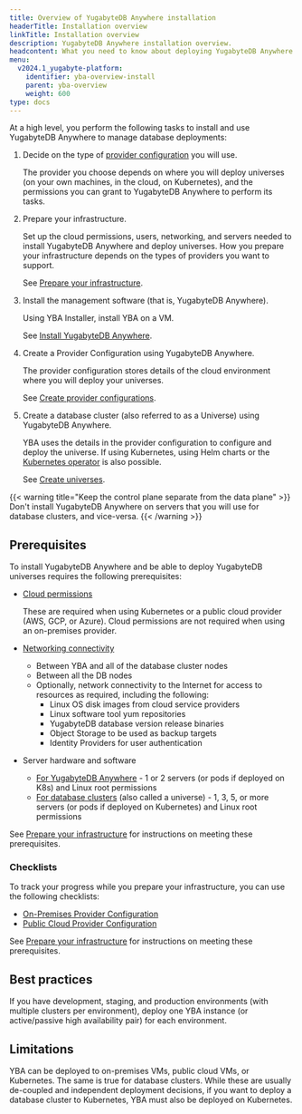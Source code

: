 ```yaml
---
title: Overview of YugabyteDB Anywhere installation
headerTitle: Installation overview
linkTitle: Installation overview
description: YugabyteDB Anywhere installation overview.
headcontent: What you need to know about deploying YugabyteDB Anywhere
menu:
  v2024.1_yugabyte-platform:
    identifier: yba-overview-install
    parent: yba-overview
    weight: 600
type: docs
---
```


At a high level, you perform the following tasks to install and use YugabyteDB Anywhere to manage database deployments:

1. Decide on the type of [provider configuration](../yba-overview/#provider-configurations) you will use.

    The provider you choose depends on where you will deploy universes (on your own machines, in the cloud, on Kubernetes), and the permissions you can grant to YugabyteDB Anywhere to perform its tasks.

1. Prepare your infrastructure.

    Set up the cloud permissions, users, networking, and servers needed to install YugabyteDB Anywhere and deploy universes. How you prepare your infrastructure depends on the types of providers you want to support.

    See [Prepare your infrastructure](../prepare/).

1. Install the management software (that is, YugabyteDB Anywhere).

    Using YBA Installer, install YBA on a VM.

    See [Install YugabyteDB Anywhere](../install-yugabyte-platform/).

1. Create a Provider Configuration using YugabyteDB Anywhere.

    The provider configuration stores details of the cloud environment where you will deploy your universes.

    See [Create provider configurations](../configure-yugabyte-platform/).

1. Create a database cluster (also referred to as a Universe) using YugabyteDB Anywhere.

    YBA uses the details in the provider configuration to configure and deploy the universe. If using Kubernetes, using Helm charts or the [Kubernetes operator](../../deploy/kubernetes/single-zone/oss/yugabyte-operator/) is also possible.

    See [Create universes](../create-deployments/).

{{< warning title="Keep the control plane separate from the data plane" >}}
Don't install YugabyteDB Anywhere on servers that you will use for database clusters, and vice-versa.
{{< /warning >}}

## Prerequisites

To install YugabyteDB Anywhere and be able to deploy YugabyteDB universes requires the following prerequisites:

- [Cloud permissions](../prepare/cloud-permissions/)

  These are required when using Kubernetes or a public cloud provider (AWS, GCP, or Azure). Cloud permissions are not required when using an on-premises provider.

- [Networking connectivity](../prepare/networking/)

  - Between YBA and all of the database cluster nodes
  - Between all the DB nodes
  - Optionally, network connectivity to the Internet for access to resources as required, including the following:
    - Linux OS disk images from cloud service providers
    - Linux software tool yum repositories
    - YugabyteDB database version release binaries
    - Object Storage to be used as backup targets
    - Identity Providers for user authentication

- Server hardware and software

  - [For YugabyteDB Anywhere](../prepare/server-yba/) - 1 or 2 servers (or pods if deployed on K8s) and Linux root permissions
  - [For database clusters](../prepare/server-nodes-hardware/) (also called a universe) - 1, 3, 5, or more servers (or pods if deployed on Kubernetes) and Linux root permissions

See [Prepare your infrastructure](../prepare/) for instructions on meeting these prerequisites.

### Checklists

To track your progress while you prepare your infrastructure, you can use the following checklists:

- [On-Premises Provider Configuration](/files/YBA-Prerequisites-Checklist-On-Premises.pdf)
- [Public Cloud Provider Configuration](/files/YBA-Prerequisites-Checklist-Cloud-Provider.pdf)

See [Prepare your infrastructure](../prepare/) for instructions on meeting these prerequisites.

## Best practices

<!--Fill out the pre-requisites form as you go along. Start installing only after the pre-requisites form is completed. To obtain the form, contact {{% support-platform %}}.-->

If you have development, staging, and production environments (with multiple clusters per environment), deploy one YBA instance (or active/passive high availability pair) for each environment.

## Limitations

YBA can be deployed to on-premises VMs, public cloud VMs, or Kubernetes. The same is true for database clusters. While these are usually de-coupled and independent deployment decisions, if you want to deploy a database cluster to Kubernetes, YBA must also be deployed on Kubernetes.
